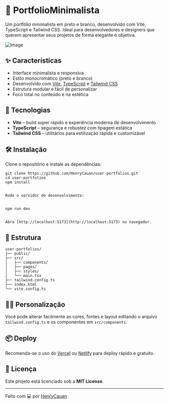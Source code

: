 
# 🖤 PortfolioMinimalista

Um portfólio minimalista em preto e branco, desenvolvido com Vite, TypeScript e Tailwind CSS. Ideal para desenvolvedores e designers que querem apresentar seus projetos de forma elegante e objetiva.

![Image](https://github.com/user-attachments/assets/3df1c916-e824-4cb8-9611-a7f6a47c0454)

## ✨ Características

- Interface minimalista e responsiva
- Estilo monocromático (preto e branco)
- Desenvolvido com [Vite](https://vitejs.dev/), [TypeScript](https://www.typescriptlang.org/) e [Tailwind CSS](https://tailwindcss.com/)
- Estrutura modular e fácil de personalizar
- Foco total no conteúdo e na estética

## 🚀 Tecnologias

- **Vite** – build super rápido e experiência moderna de desenvolvimento
- **TypeScript** – segurança e robustez com tipagem estática
- **Tailwind CSS** – utilitários para estilização rápida e customizável

## 🛠️ Instalação

Clone o repositório e instale as dependências:

```
git clone https://github.com/HenryCauan/user-portfolios.git
cd user-portfolios
npm install


Rode o servidor de desenvolvimento:


npm run dev


Abra [http://localhost:5173](http://localhost:5173) no navegador.
```

## 🧱 Estrutura

```
user-portfolios/
├── public/
├── src/
│   ├── components/
│   ├── pages/
│   ├── styles/
│   └── main.tsx
├── tailwind.config.ts
├── index.html
└── vite.config.ts
```

## 🧑‍🎨 Personalização

Você pode alterar facilmente as cores, fontes e layout editando o arquivo `tailwind.config.ts` e os componentes em `src/components`.

## 📦 Deploy

Recomenda-se o uso do [Vercel](https://vercel.com/) ou [Netlify](https://netlify.com/) para deploy rápido e gratuito.

## 📄 Licença

Este projeto está licenciado sob a **MIT License**.

---

Feito com 💻 por [HenryCauan](https://github.com/HenryCauan)

